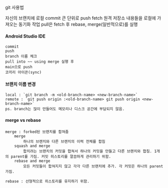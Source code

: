 git 사용법

자신의 브랜치에 로컬 commit 큰 단위로 push fetch 원격 저장소 내용들을 로컬에 가져오는 동기화 작업 pull은 fetch 후 rebase, merge(일반적으로)를 실행


#### Android Studio IDE
	commit
	push 
	branch 이름 체크 
	pull into ~~ using merge 실행 후 
	main으로 push 
	코끼리 아이콘(sync)


#### 브랜치 이름 변경
	local : `git branch -m <old-branch-name> <new-branch-name>`
	remote : `git push origin :<old-branch-name> git push origin <new-branch-name>`
	ps. branch는 많이 만들어도 메모리나 디스크 공간에 부담되지 않음.

#### merge vs rebase
	merge : forked된 브랜치를 합쳐줌
		merge
			하나의 브랜치와 다른 브랜치의 이력 전체를 합침
		squash and merge
			합치려는 브랜치의 커밋을 합쳐서 하나의 커밋을 만들고 다른 브랜치와 합침. 1개의 parent를 가짐. 커밋 히스토리를 깔끔하게 관리하기 위함.
		rebase and merge
			모든 커밋들이 합쳐지지 않고 각각 다른 브랜치에 추가. 각 커밋은 하나의 parent 가짐.
	
	rebase : 선형적으로 히스토리를 유지하기 위함.


